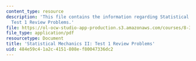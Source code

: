 ```yaml
---
content_type: resource
description: 'This file contains the information regarding Statistical Mechanics II:
  Test 1 Review Problems.'
file: https://ol-ocw-studio-app-production.s3.amazonaws.com/courses/8-334-statistical-mechanics-ii-statistical-physics-of-fields-spring-2014/484e59c41a2c4151808ef80047336dc2_MIT8_334S14_TestReview1.pdf
file_type: application/pdf
resourcetype: Document
title: 'Statistical Mechanics II: Test 1 Review Problems'
uid: 484e59c4-1a2c-4151-808e-f80047336dc2
---
```

